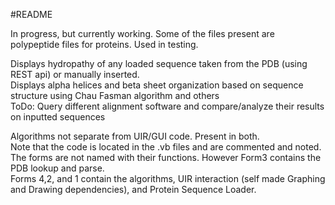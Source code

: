 #README

In progress, but currently working. Some of the files present are polypeptide files for proteins. Used in testing. 

Displays hydropathy of any loaded sequence taken from the PDB (using REST api) or manually inserted.<br> 
Displays alpha helices and beta sheet organization based on sequence structure using Chau Fasman algorithm and others<br>
ToDo: Query different alignment software and compare/analyze their results on inputted sequences

Algorithms not separate from UIR/GUI code. Present in both.<br> 
Note that the code is located in the .vb files and are commented and noted.<br>
The forms are not named with their functions. However Form3 contains the PDB lookup and parse.<br>
Forms 4,2, and 1 contain the algorithms, UIR interaction (self made Graphing and Drawing dependencies), and Protein Sequence Loader.


